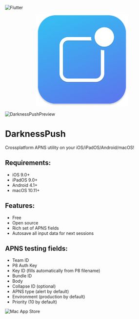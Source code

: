 ![Flutter](https://img.shields.io/badge/Flutter-Dart-DE5C43.svg?style=flat)
<p align="center"><img src="logo.png" /></p>
<img width="1643" alt="DarknessPushPreview" src="https://user-images.githubusercontent.com/100840225/167265075-044d35b9-91df-4886-b7d8-980e70c7543f.png">

# DarknessPush
Crossplatform APNS utility on your iOS/iPadOS/Android/macOS!

## Requirements:
- iOS 9.0+
- iPadOS 9.0+
- Android 4.1+
- macOS 10.11+

## Features:
- Free
- Open source
- Rich set of APNS fields
- Autosave all input data for next sessions

## APNS testing fields:
- Team ID
- P8 Auth Key
- Key ID (fills automatically from P8 filename)
- Bundle ID
- Body
- Collapse ID (optional)
- APNS type (alert by default)
- Environment (production by default)
- Priority (10 by default)

<img width="300" alt="Mac App Store" src="https://user-images.githubusercontent.com/100840225/167472300-86f8e5e0-2cc6-4019-b9c3-a7a6cf7e828b.png">
